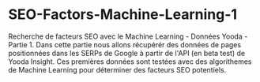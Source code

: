 # SEO-Factors-Machine-Learning-1
Recherche de facteurs SEO avec le Machine Learning - Données Yooda - Partie 1.
Dans cette partie nous allons récupérér des données de pages positionnées dans les SERPs de Google à partir de l'API (en beta test) 
de Yooda Insight. Ces premières données sont testées avec des algorithemes de Machine Learning pour déterminer des facteurs SEO
potentiels.
